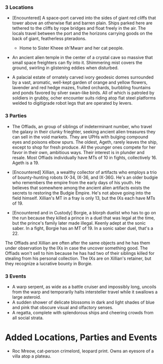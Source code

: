### 3 Locations
* [Encountered] A space-port carved into the sides of giant red cliffs that tower above an otherwise flat and barren plain. Ships parked here are tethered to the cliffs by rope bridges and float freely in the air. The locals travel between the port and the horizons carrying goods on the back of giant, featherless pteradons.
    * Home to Sister Kheee sh'Mwarr and her cat people.

* An ancient alien temple in the center of a crystal cave so massive that small space freighters can fly into it. Shimmering mist covers the ground, swirling in glistening eddies when disturbed.

* A palacial estate of ornately carved ivory geodesic domes surrounded by a vast, aromatic, well-kept garden of orange and yellow flowers, lavender and red hedge mazes, fruited orchards, burbbling fountains and ponds favored by silver swan-like birds. All of which is patroled by soldiers in grubby, ocher encounter suits riding atop flat steel platforms welded to digitigrade robot legs that are operated by levers.

### 3 Parties
* The Offiads, an group of siblings of indeterminant number, who travel the galaxy in their clunky frieghter, seeking ancient alien treasures they can sell in the void markets. They are UPHs with bulging compound eyes and poisons elbow spurs. The oldest, Ageth, rarely leaves the ship, except to shop for fresh produce. All the younger ones compete for her favor in their own, ambitious ways. Their interest is in plunder and resale. Most Offiads individually have MTs of 10 in fights, collectively 16. Ageth is a 19.

* [Encountered] Xillian, a wealthy collector of artifacts who employs a trio of bounty-hunting robots IX-34, IX-36, and IX-36G. He's an older budgie who remembers the empire from the early days of his youth. He believes that somewhere among the ancient alien artifacts exists the secrets to restoring the Budgie Empire. He's not above going into the field himself. Xillian's MT in a fray is only 13, but the IXs each have MTs of 19.

* [Encountered and in Custody] Borgie, a blorph duelist who has to go on the run because they killed a prince in a duel that was legal at the time, but the prince's family later made illegal. Keenly adept at the sonic saber. In a fight, Borgie has an MT of 19. In a sonic saber duel, that's a 22.

The Offiads and Xillian are often after the same objects and he has them under observation by the IXs in case the uncover something good. The Offiads won't sell to him because he has had two of their siblings killed for stealing from his personal collection. The IXs are on Xillian's retainer, but they recognize a lucrative bounty in Borgie.

### 3 Events
* A warp serpent, as wide as a battle cruiser and impossibly long, uncoils from the warp and temporarily halts intersteller travel while it swallows a large asteroid.
* A sudden shower of delicate blossoms in dark and light shades of blue and pink that obscure visual and olfactory senses.
* A regatta, complete with splendorous ships and cheering crowds from all social strata.

# Added Locations, Parties and Events

* Roc Mreow, cat-person crimelord, leopard print. Owns an eyesore of a villa atop a plateau.